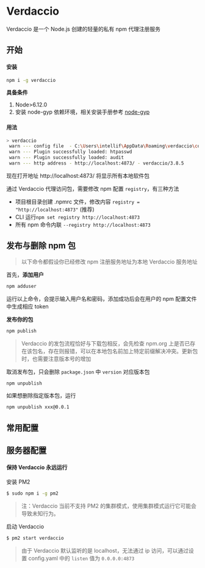 # Verdaccio

Verdaccio 是一个 Node.js 创建的轻量的私有 npm 代理注册服务

## 开始

#### 安装

```sh
npm i -g verdaccio
```

**具备条件**

1.  Node>6.12.0
2.  安装 node-gyp 依赖环境，相关安装手册参考 [node-gyp](https://github.com/dobble11/docs/blob/master/npm/node-gyp.md)

#### 用法

```sh
> verdaccio
 warn --- config file  - C:\Users\intellif\AppData\Roaming\verdaccio\config.yaml
 warn --- Plugin successfully loaded: htpasswd
 warn --- Plugin successfully loaded: audit
 warn --- http address - http://localhost:4873/ - verdaccio/3.8.5
```

现在打开地址 http://localhost:4873/ 将显示所有本地软件包

通过 Verdaccio 代理访问包，需要修改 npm 配置 `registry`，有三种方法

- 项目根目录创建 .npmrc 文件，修改内容 `registry = "http://localhost:4873"` (推荐)
- CLI 运行`npm set registry http://localhost:4873`
- 所有 npm 命令内联 `--registry http://localhost:4873`

## 发布与删除 npm 包

> 以下命令都假设你已经修改 npm 注册服务地址为本地 Verdaccio 服务地址

首先，**添加用户**

```sh
npm adduser
```

运行以上命令，会提示输入用户名和密码，添加成功后会在用户的 npm 配置文件中生成相应 token

**发布你的包**

```sh
npm publish
```

> Verdaccio 的发包流程恰好与下载包相反，会先检查 npm.org 上是否已存在该包名，存在则报错，可以在本地包名前加上特定前缀解决冲突。更新包时，也需要注意版本号的增加

取消发布包，只会删除 `package.json` 中 `version` 对应版本包

```sh
npm unpublish
```

如果想删除指定版本包，运行

```sh
npm unpublish xxx@0.0.1
```

## 常用配置

## 服务器配置

#### 保持 Verdaccio 永远运行

安装 PM2

```sh
$ sudo npm i -g pm2
```

> 注：Verdaccio 当前不支持 PM2 的集群模式，使用集群模式运行它可能会导致未知行为。

启动 Verdaccio

```sh
$ pm2 start verdaccio
```

> 由于 Verdaccio 默认监听的是 localhost，无法通过 ip 访问，可以通过设置 config.yaml 中的 `listen` 值为 `0.0.0.0:4873`
